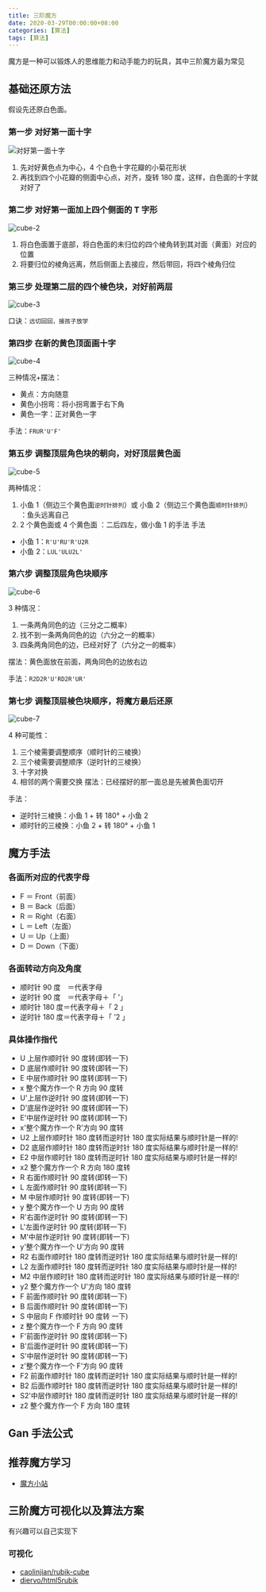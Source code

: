 ```yaml
---
title: 三阶魔方
date: 2020-03-29T00:00:00+08:00
categories: [算法]
tags: [算法]
---
```


魔方是一种可以锻炼人的思维能力和动手能力的玩具，其中三阶魔方最为常见

<!--more-->

## 基础还原方法

假设先还原白色面。

### 第一步 对好第一面十字

![对好第一面十字](https://muyids.oss-cn-beijing.aliyuncs.com/cube-1.gif)

1. 先对好黄色点为中心，4 个白色十字花瓣的小菊花形状
2. 再找到四个小花瓣的侧面中心点，对齐，旋转 180 度，这样，白色面的十字就对好了

### 第二步 对好第一面加上四个侧面的 T 字形

![cube-2](https://muyids.oss-cn-beijing.aliyuncs.com/cube-2.gif)

1. 将白色面置于底部，将白色面的未归位的四个棱角转到其对面（黄面）对应的位置
2. 将要归位的棱角远离，然后侧面上去接应，然后带回，将四个棱角归位

### 第三步 处理第二层的四个棱色块，对好前两层

![cube-3](https://muyids.oss-cn-beijing.aliyuncs.com/cube-3.gif)

口诀：`远切回回，接孩子放学`

### 第四步 在新的黄色顶面画十字

![cube-4](https://muyids.oss-cn-beijing.aliyuncs.com/cube-4.png)

三种情况+摆法：

- 黄点：方向随意
- 黄色小拐弯：将小拐弯置于右下角
- 黄色一字：正对黄色一字

手法：`FRUR'U'F'`

### 第五步 调整顶层角色块的朝向，对好顶层黄色面

![cube-5](https://muyids.oss-cn-beijing.aliyuncs.com/cube-5.png)

两种情况：

1. 小鱼 1（侧边三个黄色面`逆时针排列`）或 小鱼 2（侧边三个黄色面`顺时针排列`） ：鱼头远离自己
2. 2 个黄色面或 4 个黄色面 ：二后四左，做小鱼 1 的手法
   手法

- 小鱼 1：`R'U'RU'R'U2R`
- 小鱼 2：`LUL'ULU2L'`

### 第六步 调整顶层角色块顺序

![cube-6](https://muyids.oss-cn-beijing.aliyuncs.com/cube-6.png)

3 种情况：

1. 一条两角同色的边（三分之二概率）
2. 找不到一条两角同色的边（六分之一的概率）
3. 四条两角同色的边，已经对好了（六分之一的概率）

摆法：黄色面放在前面，两角同色的边放右边

手法：`R2D2R'U'RD2R'UR'`

### 第七步 调整顶层棱色块顺序，将魔方最后还原

![cube-7](https://muyids.oss-cn-beijing.aliyuncs.com/cube-7.png)

4 种可能性：

1. 三个棱需要调整顺序（顺时针的三棱换）
2. 三个棱需要调整顺序（逆时针的三棱换）
3. 十字对换
4. 相邻的两个需要交换
   摆法：已经摆好的那一面总是先被黄色面切开

手法：

- 逆时针三棱换：小鱼 1 + 转 180° + 小鱼 2
- 顺时针的三棱换：小鱼 2 + 转 180° + 小鱼 1

## 魔方手法

### 各面所对应的代表字母

- F ＝ Front（前面）
- B ＝ Back（后面）
- R ＝ Right（右面）
- L ＝ Left（左面）
- U ＝ Up（上面）
- D ＝ Down（下面）

### 各面转动方向及角度

- 顺时针 90 度　＝代表字母
- 逆时针 90 度　＝代表字母＋「 ’」
- 顺时针 180 度＝代表字母＋「 2 」
- 逆时针 180 度＝代表字母＋「 ’2 」

### 具体操作指代

- U 上层作顺时针 90 度转(即转一下)
- D 底层作顺时针 90 度转(即转一下)
- E 中层作顺时针 90 度转(即转一下)
- x 整个魔方作一个 R 方向 90 度转
- U'上层作逆时针 90 度转(即转一下)
- D'底层作逆时针 90 度转(即转一下)
- E'中层作逆时针 90 度转(即转一下)
- x'整个魔方作一个 R'方向 90 度转
- U2 上层作顺时针 180 度转而逆时针 180 度实际结果与顺时针是一样的!
- D2 底层作顺时针 180 度转而逆时针 180 度实际结果与顺时针是一样的!
- E2 中层作顺时针 180 度转而逆时针 180 度实际结果与顺时针是一样的!
- x2 整个魔方作一个 R 方向 180 度转
- R 右面作顺时针 90 度转(即转一下)
- L 左面作顺时针 90 度转(即转一下)
- M 中层作顺时针 90 度转(即转一下)
- y 整个魔方作一个 U 方向 90 度转
- R'右面作逆时针 90 度转(即转一下)
- L'左面作逆时针 90 度转(即转一下)
- M'中层作逆时针 90 度转(即转一下)
- y'整个魔方作一个 U'方向 90 度转
- R2 右面作顺时针 180 度转而逆时针 180 度实际结果与顺时针是一样的!
- L2 左面作顺时针 180 度转而逆时针 180 度实际结果与顺时针是一样的!
- M2 中层作顺时针 180 度转而逆时针 180 度实际结果与顺时针是一样的!
- y2 整个魔方作一个 U'方向 180 度转
- F 前面作顺时针 90 度转(即转一下)
- B 后面作顺时针 90 度转(即转一下)
- S 中层向 F 作顺时针 90 度转 一下)
- z 整个魔方作一个 F 方向 90 度转
- F'前面作逆时针 90 度转(即转一下)
- B'后面作逆时针 90 度转(即转一下)
- S'中层作逆时针 90 度转(即转一下)
- z'整个魔方作一个 F'方向 90 度转
- F2 前面作顺时针 180 度转而逆时针 180 度实际结果与顺时针是一样的!
- B2 后面作顺时针 180 度转而逆时针 180 度实际结果与顺时针是一样的!
- S2'中层作顺时针 180 度转而逆时针 180 度实际结果与顺时针是一样的!
- z2 整个魔方作一个 F 方向 180 度转

## Gan 手法公式

## 推荐魔方学习

- [魔方小站](http://video.rubik.com.cn/)

## 三阶魔方可视化以及算法方案

有兴趣可以自己实现下

### 可视化

- [caolinjian/rubik-cube](https://caolinjian.github.io/rubik-cube/dist/index.html)
- [diervo/html5rubik](https://github.com/diervo/html5rubik)
